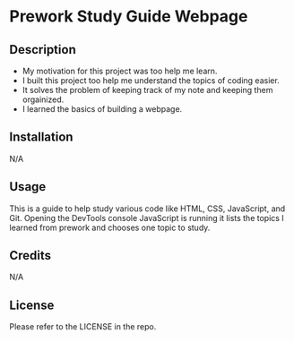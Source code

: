 # Prework Study Guide Webpage

## Description

- My motivation for this project was too help me learn.
- I built this project too help me understand the topics of coding easier.
- It solves the problem of keeping track of my note and keeping them orgainized.
- I learned the basics of building a webpage.

## Installation

N/A

## Usage

This is a guide to help study various code like HTML, CSS, JavaScript, and Git.
Opening the DevTools console JavaScript is running it lists the topics I learned from prework
and chooses one topic to study.

## Credits

N/A

## License

Please refer to the LICENSE in the repo.

